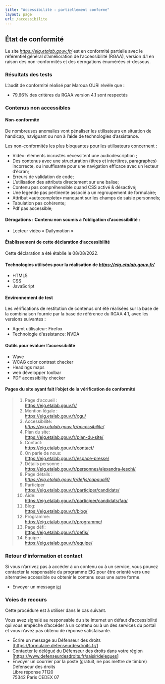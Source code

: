 ```yaml
---
title: "Accessibilité : partiellement conforme"
layout: page
url: /accessibilite
---
```

## État de conformité

Le site *<https://eig.etalab.gouv.fr/>* est en conformité partielle avec le référentiel général d’amélioration de l’accessibilité (RGAA), version 4.1 en raison des non-conformités et des dérogations énumérées ci-dessous.

### [](<>)Résultats des tests

L’audit de conformité réalisé par Maroua OURI révèle que :

* 79,66% des critères du RGAA version 4.1 sont respectés

### [](<>)Contenus non accessibles

#### [](<>)Non-conformité

De nombreuses anomalies vont pénaliser les utilisateurs en situation de handicap, naviguant ou non à l’aide de technologies d’assistance.

Les non-conformités les plus bloquantes pour les utilisateurs concernent :

* Vidéo: éléments incrustés nécessitent une audiodescription ;
* Des contenus avec une structuration (titres et intertitres, paragraphes) incorrecte, ou insuffisante pour une navigation efficace avec un lecteur d’écran;
* Erreurs de validation de code;
* L’utilisation des attributs directement sur une balise;
* Contenu pas compréhensible quand CSS activé & désactivé;
* Une legende pas pertinente associé a un regroupement de formulaire;
* Attribut «autocomplete» manquant sur les champs de saisie personnels;
* Tabulation pas cohérente;
* Pdf pas accessible;

#### [](<>)Dérogations : Contenu non soumis a l’obligation d’accessibilité :

* Lecteur vidéo « Dailymotion » 

#### [](<>)Établissement de cette déclaration d’accessibilité

Cette déclaration a été établie le 08/08/2022.

#### [](<>)Technologies utilisées pour la réalisation de *https://eig.etalab.gouv.fr/*

* HTML5
* CSS
* JavaScript

#### [](<>)Environnement de test

Les vérifications de restitution de contenus ont été réalisées sur la base de la combinaison fournie par la base de référence du RGAA 4.1, avec les versions suivantes :

* Agent utilisateur: Firefox
* Technologie d'assistance: NVDA

#### [](<>)Outils pour évaluer l’accessibilité

* Wave
* WCAG color contrast checker
* Headings maps
* web développer toolbar
* PDF accessibility checker

#### [](<>)Pages du site ayant fait l’objet de la vérification de conformité

> 1. Page d’accueil :\
>    <https://eig.etalab.gouv.fr/>
> 2. Mention légale :\
>    <https://eig.etalab.gouv.fr/cgu/>
> 3. Accessibilité:\
>    *https://eig.etalab.gouv.fr/accessibilite/*
> 4. Plan du site:\
>    <https://eig.etalab.gouv.fr/plan-du-site/>
> 5. Contact:\
>    <https://eig.etalab.gouv.fr/contact/>
> 6. On parle de nous:\
>    <https://eig.etalab.gouv.fr/espace-presse/>
> 7. Détails personne :\
>    <https://eig.etalab.gouv.fr/personnes/alexandra-leschi/>
> 8. Page détails :\
>    *<https://eig.etalab.gouv.fr/defis/capqualif/>*
> 9. Participer\
>    <https://eig.etalab.gouv.fr/participer/candidats/>
> 10. Aide:\
>     <https://eig.etalab.gouv.fr/participer/candidats/faq/>
> 11. Blog:\
>     <https://eig.etalab.gouv.fr/blog/>
> 12. Programme:\
>     <https://eig.etalab.gouv.fr/programme/>
> 13. Page défi:\
>     <https://eig.etalab.gouv.fr/defis/>
> 14. Équipe :\
>     <https://eig.etalab.gouv.fr/equipe/>

### [](<>)Retour d’information et contact

Si vous n’arrivez pas à accéder à un contenu ou à un service, vous pouvez contacter la responsable du programme EIG pour être orienté vers une alternative accessible ou obtenir le contenu sous une autre forme.

* Envoyer un message [ici](https://eig.etalab.gouv.fr/contact/)

### [](<>)Voies de recours

Cette procédure est à utiliser dans le cas suivant.

Vous avez signalé au responsable du site internet un défaut d’accessibilité qui vous empêche d’accéder à un contenu ou à un des services du portail et vous n’avez pas obtenu de réponse satisfaisante.

* Écrire un message au Défenseur des droits \[<https://formulaire.defenseurdesdroits.fr/>]
* Contacter le délégué du Défenseur des droits dans votre région \[<https://www.defenseurdesdroits.fr/saisir/delegues>]
* Envoyer un courrier par la poste (gratuit, ne pas mettre de timbre)\
  Défenseur des droits\
  Libre réponse 71120\
  75342 Paris CEDEX 07